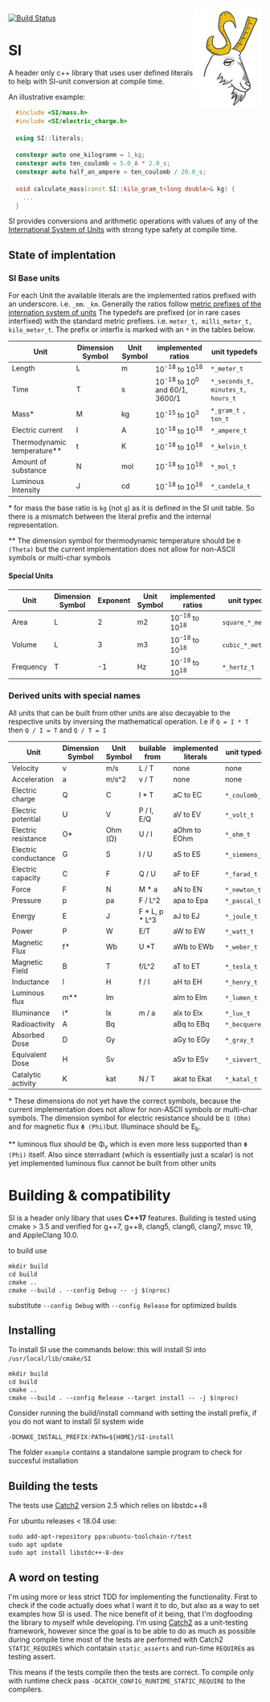 <img align="right" src="SI-logo.jpg">

[![Build Status](https://travis-ci.com/bernedom/SI.svg?branch=master)](https://travis-ci.com/bernedom/SI)


# SI
A header only c++ library that uses user defined literals to help with SI-unit conversion at compile time.

An illustrative example: 
```cpp
  #include <SI/mass.h>
  #include <SI/electric_charge.h>

  using SI::literals;

  constexpr auto one_kilogramm = 1_kg;
  constexpr auto ten_coulomb = 5.0_A * 2.0_s;
  constexpr auto half_an_ampere = ten_coulomb / 20.0_s;

  void calculate_mass(const SI::kilo_gram_t<long double>& kg) { 
    ...
  }
```

SI provides conversions and arithmetic operations with values of any of the [International System of Units](https://en.wikipedia.org/wiki/International_System_of_Units) with strong type safety at compile time. 

## State of implentation

### SI Base units

For each Unit the available literals are the implemented ratios prefixed with an underscore. i.e. `_mm`. `_km`. Generally the ratios follow [metric prefixes of the internation system of units](https://en.wikipedia.org/wiki/Metric_prefix)
The typedefs are prefixed (or in rare cases interfixed) with the standard metric prefixes. i.e. `meter_t, milli_meter_t, kilo_meter_t`. The prefix or interfix is marked with an `*` in the tables below. 

| Unit                        | Dimension Symbol | Unit Symbol | implemented ratios                                  | unit typedefs                     |
| --------------------------- | ---------------- | ----------- | --------------------------------------------------- | --------------------------------- |
| Length                      | L                | m           | 10<sup>-18</sup> to 10<sup>18</sup>                 | `*_meter_t`                       |
| Time                        | T                | s           | 10<sup>-18</sup> to 10<sup>0</sup> and 60/1, 3600/1 | `*_seconds_t, minutes_t, hours_t` |
| Mass*                       | M                | kg          | 10<sup>-15</sup> to 10<sup>3</sup>                  | `*_gram_t `, `ton_t`              |
| Electric current            | I                | A           | 10<sup>-18</sup> to 10<sup>18</sup>                 | `*_ampere_t`                      |
| Thermodynamic temperature** | t                | K           | 10<sup>-18</sup> to 10<sup>18</sup>                 | `*_kelvin_t`                      |
| Amount of substance         | N                | mol         | 10<sup>-18</sup> to 10<sup>18</sup>                 | `*_mol_t`                         |
| Luminous Intensity          | J                | cd          | 10<sup>-18</sup> to 10<sup>18</sup>                 | `*_candela_t`                     |

\* for mass the base ratio is `kg` (not `g`) as it is defined in the SI unit table. So there is a mismatch between the literal prefix and the internal representation.

\** The dimension symbol for thermodynamic temperature should be `Θ (Theta)` but the current implementation does not allow for non-ASCII symbols or multi-char symbols

#### Special Units

| Unit      | Dimension Symbol | Exponent | Unit Symbol | implemented ratios                  | unit typedefs      |
| --------- | ---------------- | -------- | ----------- | ----------------------------------- | ------------------ |
| Area      | L                | 2        | m2          | 10<sup>-18</sup> to 10<sup>18</sup> | `square_*_meter_t` |
| Volume    | L                | 3        | m3          | 10<sup>-18</sup> to 10<sup>18</sup> | `cubic_*_meter_t`  |
| Frequency | T                | -1       | Hz          | 10<sup>-18</sup> to 10<sup>18</sup> | `*_hertz_t`        |


### Derived units with special names

All units that can be built from other units are also decayable to the respective units by inversing the mathematical operation. I.e if `Q = I * T` then `Q / I = T` and `Q / T = I`

| Unit                 | Dimension Symbol | Unit Symbol | builable from  | implemented literals | unit typedefs   |
| -------------------- | ---------------- | ----------- | -------------- | -------------------- | --------------- |
| Velocity             | v                | m/s         | L / T          | none                 | none            |
| Acceleration         | a                | m/s^2       | v / T          | none                 | none            |
| Electric charge      | Q                | C           | I * T          | aC to EC             | `*_coulomb_t`   |
| Electric potential   | U                | V           | P / I, E/Q     | aV to EV             | `*_volt_t`      |
| Electric resistance  | O*               | Ohm (Ω)     | U / I          | aOhm to EOhm         | `*_ohm_t`       |
| Electric conductance | G                | S           | I / U          | aS to ES             | `*_siemens_t`   |
| Electric capacity    | C                | F           | Q / U          | aF to EF             | `*_farad_t`     |
| Force                | F                | N           | M * a          | aN to EN             | `*_newton_t`    |
| Pressure             | p                | pa          | F / L^2        | apa to Epa           | `*_pascal_t`    |
| Energy               | E                | J           | F * L, p * L^3 | aJ to EJ             | `*_joule_t`     |
| Power                | P                | W           | E/T            | aW to EW             | `*_watt_t`      |
| Magnetic Flux        | f*               | Wb          | U *T           | aWb to EWb           | `*_weber_t`     |
| Magnetic Field       | B                | T           | f/L^2          | aT to ET             | `*_tesla_t`     |
| Inductance           | l                | H           | f / I          | aH to EH             | `*_henry_t`     |
| Luminous flux        | m**              | lm          |                | alm to Elm           | `*_lumen_t`     |
| Illuminance          | i*               | lx          | m / a          | alx to Elx           | `*_lux_t`       |
| Radioactivity        | A                | Bq          |                | aBq to EBq           | `*_becquerel_t` |
| Absorbed Dose        | D                | Gy          |                | aGy to EGy           | `*_gray_t`      |
| Equivalent Dose      | H                | Sv          |                | aSv to ESv           | `*_sievert_t`   |
| Catalytic activity   | K                | kat         | N / T          | akat to Ekat         | `*_katal_t`     |

\* These dimensions do not yet have the correct symbols, because the current implementation does not allow for non-ASCII symbols or multi-char symbols. The dimension symbol for electric resistance should be `Ω (Ohm)` and for magnetic flux `Φ (Phi)`but. Illuminace should be E<sub>b</sub>. 

\** luminous flux should be Φ<sub>v</sub> which is even more less supported than `Φ (Phi)` itself. Also since sterradiant (which is essentially just a scalar) is not yet implemented luminous flux cannot be built from other units

# Building & compatibility

SI is a header only libary that uses **C++17** features. Building is tested using cmake > 3.5 and verified for g++7, g++8, clang5, clang6, clang7, msvc 19, and AppleClang 10.0.

to build use 
```
mkdir build
cd build
cmake ..
cmake --build . --config Debug -- -j $(nproc)
```

substitute `--config Debug` with `--config Release` for optimized builds

## Installing

To install SI use the commands below: this will install SI into `/usr/local/lib/cmake/SI`

```
mkdir build 
cd build 
cmake ..
cmake --build . --config Release --target install -- -j $(nproc)
```

Consider running the build/install command with setting the install prefix, if you do not want to install SI system wide
```
-DCMAKE_INSTALL_PREFIX:PATH=${HOME}/SI-install
```

The folder `example` contains a standalone sample program to check for succesful installation

## Building the tests

The tests use [Catch2](https://github.com/catchorg/Catch2) version 2.5 which relies on libstdc++8
 
For ubuntu releases < 18.04 use:
```
sudo add-apt-repository ppa:ubuntu-toolchain-r/test
sudo apt update
sudo apt install libstdc++-8-dev
```

## A word on testing 

I'm using more or less strict TDD for implementing the functionality. First to check if the code actually does what I want it to do, but also as a way to set examples how SI is used. The nice benefit of it being, that I'm dogfooding the library to myself while developing. I'm using [Catch2](https://github.com/catchorg/Catch2) as a unit-testing framework, however since the goal is to be able to do as much as possible during compile time most of the tests are performed with Catch2 `STATIC_REQUIRES` which contatain `static_asserts` and run-time `REQUIRE`s as testing assert. 

This means if the tests compile then the tests are correct. To compile only with runtime check pass `-DCATCH_CONFIG_RUNTIME_STATIC_REQUIRE` to the compilers. 


